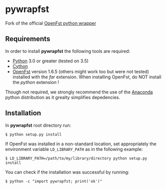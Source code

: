 # pywrapfst

Fork of the official [OpenFst python wrapper](http://www.openfst.org/twiki/bin/view/FST/PythonExtension)

## Requirements

In order to install **pywrapfst** the following tools are required:

* [Python](https://www.python.org/) 3.0 or greater (tested on 3.5)
* [Cython](http://cython.org)
* [OpenFst](http://www.openfst.org/twiki/bin/view/FST/WebHome) version 1.6.5 (others might work too but were not tested)
installed with the *far* extension. When installing OpenFst, do NOT
install the *python* extension !

Though not required, we strongly recommend the use of the
[Anaconda](https://docs.anaconda.com/anaconda/) python distribution as
it grealty simplifies depedencies.

## Installation

In **pywrapfst** root directory run:

    $ python setup.py install

If OpenFst was installed in a non-standard location, set appropriately
the environment variable `LD_LIBRARY_PATH` as in the following example:

    $ LD_LIBRARY_PATH=/path/to/my/library/directory python setup.py install

You can check if the installation was successful by running:

    $ python -c "import pywrapfst; print('ok')"





